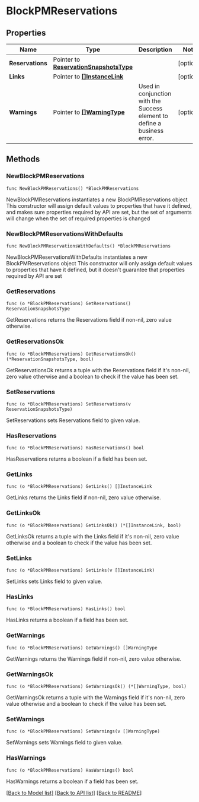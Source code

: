 # BlockPMReservations

## Properties

Name | Type | Description | Notes
------------ | ------------- | ------------- | -------------
**Reservations** | Pointer to [**ReservationSnapshotsType**](ReservationSnapshotsType.md) |  | [optional] 
**Links** | Pointer to [**[]InstanceLink**](InstanceLink.md) |  | [optional] 
**Warnings** | Pointer to [**[]WarningType**](WarningType.md) | Used in conjunction with the Success element to define a business error. | [optional] 

## Methods

### NewBlockPMReservations

`func NewBlockPMReservations() *BlockPMReservations`

NewBlockPMReservations instantiates a new BlockPMReservations object
This constructor will assign default values to properties that have it defined,
and makes sure properties required by API are set, but the set of arguments
will change when the set of required properties is changed

### NewBlockPMReservationsWithDefaults

`func NewBlockPMReservationsWithDefaults() *BlockPMReservations`

NewBlockPMReservationsWithDefaults instantiates a new BlockPMReservations object
This constructor will only assign default values to properties that have it defined,
but it doesn't guarantee that properties required by API are set

### GetReservations

`func (o *BlockPMReservations) GetReservations() ReservationSnapshotsType`

GetReservations returns the Reservations field if non-nil, zero value otherwise.

### GetReservationsOk

`func (o *BlockPMReservations) GetReservationsOk() (*ReservationSnapshotsType, bool)`

GetReservationsOk returns a tuple with the Reservations field if it's non-nil, zero value otherwise
and a boolean to check if the value has been set.

### SetReservations

`func (o *BlockPMReservations) SetReservations(v ReservationSnapshotsType)`

SetReservations sets Reservations field to given value.

### HasReservations

`func (o *BlockPMReservations) HasReservations() bool`

HasReservations returns a boolean if a field has been set.

### GetLinks

`func (o *BlockPMReservations) GetLinks() []InstanceLink`

GetLinks returns the Links field if non-nil, zero value otherwise.

### GetLinksOk

`func (o *BlockPMReservations) GetLinksOk() (*[]InstanceLink, bool)`

GetLinksOk returns a tuple with the Links field if it's non-nil, zero value otherwise
and a boolean to check if the value has been set.

### SetLinks

`func (o *BlockPMReservations) SetLinks(v []InstanceLink)`

SetLinks sets Links field to given value.

### HasLinks

`func (o *BlockPMReservations) HasLinks() bool`

HasLinks returns a boolean if a field has been set.

### GetWarnings

`func (o *BlockPMReservations) GetWarnings() []WarningType`

GetWarnings returns the Warnings field if non-nil, zero value otherwise.

### GetWarningsOk

`func (o *BlockPMReservations) GetWarningsOk() (*[]WarningType, bool)`

GetWarningsOk returns a tuple with the Warnings field if it's non-nil, zero value otherwise
and a boolean to check if the value has been set.

### SetWarnings

`func (o *BlockPMReservations) SetWarnings(v []WarningType)`

SetWarnings sets Warnings field to given value.

### HasWarnings

`func (o *BlockPMReservations) HasWarnings() bool`

HasWarnings returns a boolean if a field has been set.


[[Back to Model list]](../README.md#documentation-for-models) [[Back to API list]](../README.md#documentation-for-api-endpoints) [[Back to README]](../README.md)


